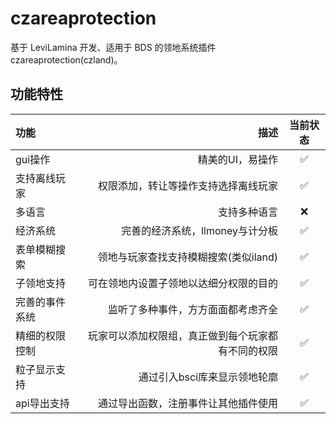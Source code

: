 # czareaprotection

基于 LeviLamina 开发、适用于 BDS 的领地系统插件 czareaprotection(czland)。

## 功能特性

| 功能     | 描述 | 当前状态 | 
| :------- | --------: | :-------: 
| gui操作     |  精美的UI，易操作     |       ✅️  |
| 支持离线玩家     |      权限添加，转让等操作支持选择离线玩家 |     ✅️    | 
| 多语言     |     支持多种语言 |     ❌️   |
| 经济系统     |    完善的经济系统，llmoney与计分板  |     ✅️    |
| 表单模糊搜索     |    领地与玩家查找支持模糊搜索(类似iland)  |     ✅️    |
| 子领地支持    |    可在领地内设置子领地以达细分权限的目的  |     ✅️    |
| 完善的事件系统    |  监听了多种事件，方方面面都考虑齐全     |     ✅️    |
| 精细的权限控制    |    玩家可以添加权限组，真正做到每个玩家都有不同的权限 |     ✅️    |
| 粒子显示支持    |    通过引入bsci库来显示领地轮廓 |     ✅️    |
| api导出支持    |    通过导出函数，注册事件让其他插件使用  |     ✅️    |







